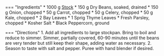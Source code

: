=== "Ingredients"
    * 1000 g [Stock](stocks/meat-stock.md)
    * 150 g Dry Beans, soaked, drained
    * 150 g Onion, chopped
    * 50 g Carrot, chopped
    * 50 g Celery, chopped
    * 50 g Kale, chopped
    * 2 Bay Leaves
    * 1 Sprig Thyme Leaves
    * Fresh Parsley, chopped
    * Kosher Salt
    * Black Peppercorn, ground

=== "Directions"
    1. Add all ingredients to large stockpan. Bring to boil and reduce to simmer. Simmer, partially covered, 60-90 minutes until the beans are very tender but still keep their shape, adding water as necessary.
    2. Season to taste with salt and pepper. Puree with hand blender if desired.

[^1]: {{ cite.bittman_how_to_cook_everything }} 136.
